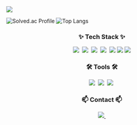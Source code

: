 <img src="https://capsule-render.vercel.app/api?type=waving&color=gradient&height=300&section=header&text=HeHelee's%20github&fontSize=90" />

![Solved.ac Profile](http://mazassumnida.wtf/api/generate_badge?boj=selly3109)
![Top Langs](https://github-readme-stats.vercel.app/api/top-langs/?username=HeHelee&layout=compact)

<h3 align="center">✨ Tech Stack ✨</h3>
<div align="center">
  <img src="https://img.shields.io/badge/html5-E34F26.svg?style=for-the-badge&logo=html5&logoColor=white" />&nbsp
  <img src="https://img.shields.io/badge/css3-1572B6.svg?style=for-the-badge&logo=css3&logoColor=white" />&nbsp
  <img src="https://img.shields.io/badge/javascript-F7DF1E.svg?style=for-the-badge&logo=javascript&logoColor=20232a" />&nbsp
  <img src="https://img.shields.io/badge/typescript-007ACC.svg?style=for-the-badge&logo=typescript&logoColor=white" />&nbsp
  <img src="https://img.shields.io/badge/React-61DAFB?style=for-the-badge&logo=React&logoColor=white"> 
  <img src="https://img.shields.io/badge/Node.js-339933?style=for-the-badge&logo=Node.js&logoColor=white">
  <img src="https://img.shields.io/badge/Java-007396?style=flat&logo=OpenJDK&logoColor=white"/>
</div>
<h3 align="center">🛠 Tools 🛠</h3>
<div align="center">
  <img src="https://img.shields.io/badge/git-F05033.svg?style=for-the-badge&logo=git&logoColor=white" />&nbsp
  <img src="https://img.shields.io/badge/github-181717.svg?style=for-the-badge&logo=github&logoColor=white" />&nbsp
  <img src="https://img.shields.io/badge/Notion-F3F3F3.svg?style=for-the-badge&logo=notion&logoColor=black" />&nbsp
</div>
<h3 align="center">📫 Contact 📫</h3>
<div align="center">
   <a href="https://www.notion.so/StylioCast-38bd2078e6a04449b3a8793febce7fa1">
     <img src="https://img.shields.io/badge/Notion-F3F3F3.svg?style=for-the-badge&logo=notion&logoColor=black" />&nbsp
  </a>
</div>



